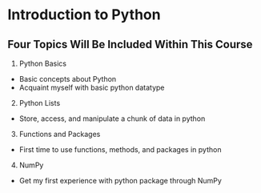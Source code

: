# Introduction to Python

## Four Topics Will Be Included Within This Course

1. Python Basics
- Basic concepts about Python
- Acquaint myself with basic python datatype

2. Python Lists
- Store, access, and manipulate a chunk of data in python

3. Functions and Packages
- First time to use functions, methods, and packages in python

4. NumPy
- Get my first experience with python package through NumPy

